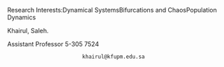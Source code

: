 Research Interests:Dynamical SystemsBifurcations and ChaosPopulation Dynamics

Khairul, Saleh.
                
Assistant Professor
 5-305
 7524



                            khairul@kfupm.edu.sa

